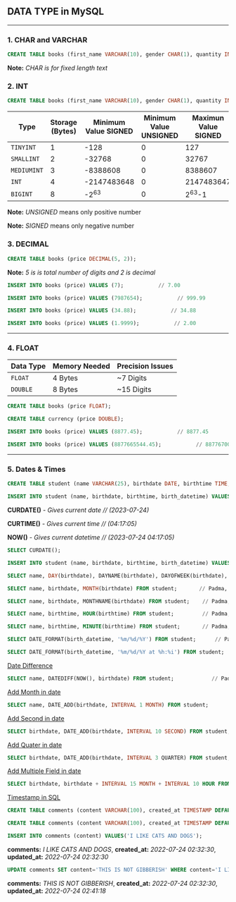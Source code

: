 ## DATA TYPE in MySQL

---

### 1. CHAR and VARCHAR

```sql
CREATE TABLE books (first_name VARCHAR(10), gender CHAR(1), quantity INT);
```

<strong>Note:</strong> <i>CHAR is for fixed length text</i>

### 2. INT

```sql
CREATE TABLE books (first_name VARCHAR(10), gender CHAR(1), quantity INT UNSIGNED);
```

| Type        | Storage (Bytes) | Minimum Value SIGNED | Minimum Value UNSIGNED | Maximun Value SIGNED | Maximun Value UNSIGNED |
| ----------- | --------------- | -------------------- | ---------------------- | -------------------- | ---------------------- |
| `TINYINT`   | 1               | -128                 | 0                      | 127                  | 255                    |
| `SMALLINT`  | 2               | -32768               | 0                      | 32767                | 65535                  |
| `MEDIUMINT` | 3               | -8388608             | 0                      | 8388607              | 16777215               |
| `INT`       | 4               | -2147483648          | 0                      | 2147483647           | 4294967295             |
| `BIGINT`    | 8               | -2<sup>63</sup>      | 0                      | 2<sup>63</sup>-1     | 2<sup>64</sup>-1       |

<strong>Note:</strong> <i>UNSIGNED </i> means only positive number

<strong>Note:</strong> <i>SIGNED </i> means only negative number

### 3. DECIMAL

```sql
CREATE TABLE books (price DECIMAL(5, 2));
```

<strong>Note:</strong> <i>5 is is total number of digits and 2 is decimal</i>

```sql
INSERT INTO books (price) VALUES (7);           // 7.00
```

```sql
INSERT INTO books (price) VALUES (7987654);           // 999.99
```

```sql
INSERT INTO books (price) VALUES (34.88);           // 34.88
```

```sql
INSERT INTO books (price) VALUES (1.9999);           // 2.00
```

---

### 4. FLOAT

| Data Type | Memory Needed | Precision Issues |
| --------- | ------------- | ---------------- |
| `FLOAT`   | 4 Bytes       | ~7 Digits        |
| `DOUBLE`  | 8 Bytes       | ~15 Digits       |

```sql
CREATE TABLE books (price FLOAT);
```

```sql
CREATE TABLE currency (price DOUBLE);
```

```sql
INSERT INTO books (price) VALUES (8877.45);           // 8877.45
```

```sql
INSERT INTO books (price) VALUES (8877665544.45);           // 8877670000
```

---

### 5. Dates & Times

```sql
CREATE TABLE student (name VARCHAR(25), birthdate DATE, birthtime TIME, birth_datetime DATETIME);
```

```sql
INSERT INTO student (name, birthdate, birthtime, birth_datetime) VALUES('Padma', '1983-11-11', '10:07:35', '1983-11-11 10:07:35');
```

<strong>CURDATE()</strong> - <i>Gives current date // (2023-07-24)</i>

<strong>CURTIME()</strong> - <i>Gives current time // (04:17:05)</i>

<strong>NOW()</strong> - <i>Gives current datetime // (2023-07-24 04:17:05)</i>

```sql
SELECT CURDATE();
```

```sql
INSERT INTO student (name, birthdate, birthtime, birth_datetime) VALUES('Naira', CURDATE(), CURTIME(), NOW());
```

```sql
SELECT name, DAY(birthdate), DAYNAME(birthdate), DAYOFWEEK(birthdate), DAYOFYEAR(birthdate) FROM student;      // Padma, 11, Friday, 5, 283
```

```sql
SELECT name, birthdate, MONTH(birthdate) FROM student;       // Padma, 1983-11-11, 11
```

```sql
SELECT name, birthdate, MONTHNAME(birthdate) FROM student;    // Padma, 1983-11-11, November
```

```sql
SELECT name, birthtime, HOUR(birthtime) FROM student;         // Padma, 10:07:35, 10
```

```sql
SELECT name, birthtime, MINUTE(birthtime) FROM student;       // Padma, 10:07:35, 7
```

```sql
SELECT DATE_FORMAT(birth_datetime, '%m/%d/%Y') FROM student;      // Padma, 11/11/1983
```

```sql
SELECT DATE_FORMAT(birth_datetime, '%m/%d/%Y at %h:%i') FROM student;     // Padma, 11/11/1983 at 10:07
```

<u>Date Difference</u>

```sql
SELECT name, DATEDIFF(NOW(), birthdate) FROM student;            // Padma, 14135
```

<u>Add Month in date</u>

```sql
SELECT name, DATE_ADD(birthdate, INTERVAL 1 MONTH) FROM student;         // Padma, 1983-12-11
```

<u>Add Second in date</u>

```sql
SELECT birthdate, DATE_ADD(birthdate, INTERVAL 10 SECOND) FROM student;           // 1983-11-11,   1983-11-11 00:00:10
```

<u>Add Quater in date</u>

```sql
SELECT birthdate, DATE_ADD(birthdate, INTERVAL 3 QUARTER) FROM student;             // 1983-11-11,  1984-08-11
```

<u>Add Multiple Field in date</u>

```sql
SELECT birthdate, birthdate + INTERVAL 15 MONTH + INTERVAL 10 HOUR FROM student;        // 1983-11-11,  1985-02-11 10:00:00
```

<u>Timestamp in SQL</u>

```sql
CREATE TABLE comments (content VARCHAR(100), created_at TIMESTAMP DEFAULT CURRENT_TIMESTAMP, updated_at TIMESTAMP ON UPDATE CURRENT_TIMESTAMP);
```

```sql
CREATE TABLE comments (content VARCHAR(100), created_at TIMESTAMP DEFAULT NOW(), updated_at TIMESTAMP DEFAULT NOW() ON UPDATE CURRENT_TIMESTAMP);
```

```sql
INSERT INTO comments (content) VALUES('I LIKE CATS AND DOGS');
```

<strong>comments:</strong> <i>I LIKE CATS AND DOGS</i>, <strong>created_at:</strong> <i>2022-07-24 02:32:30</i>, <strong>updated_at:</strong> <i>2022-07-24 02:32:30</i>

```sql
UPDATE comments SET content='THIS IS NOT GIBBERISH' WHERE content='I LIKE CATS AND DOGS';
```

<strong>comments:</strong> <i>THIS IS NOT GIBBERISH</i>, <strong>created_at:</strong> <i>2022-07-24 02:32:30</i>, <strong>updated_at:</strong> <i>2022-07-24 02:41:18</i>
